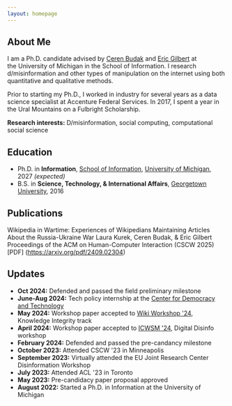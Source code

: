 ```yaml
---
layout: homepage
---
```


## About Me

I am a Ph.D. candidate advised by [Ceren Budak](https://www.si.umich.edu/people/ceren-budak) and [Eric Gilbert](http://eegilbert.org/) at the University of Michigan in the School of Information. I research d/misinformation and other types of manipulation on the internet using both quantitative and qualitative methods.

Prior to starting my Ph.D., I worked in industry for several years as a data science specialist at Accenture Federal Services. In 2017, I spent a year in the Ural Mountains on a Fulbright Scholarship.

**Research interests:** D/misinformation, social computing, computational social science

## Education

- Ph.D. in **Information**, [School of Information](https://www.si.umich.edu/), [University of Michigan](https://umich.edu/), 2027 _(expected)_
- B.S. in **Science, Technology, & International Affairs**, [Georgetown University](https://www.georgetown.edu/), 2016

## Publications
Wikipedia in Wartime: Experiences of Wikipedians Maintaining Articles About the Russia-Ukraine War
Laura Kurek, Ceren Budak, & Eric Gilbert
Proceedings of the ACM on Human-Computer Interaction (CSCW 2025) [PDF] (https://arxiv.org/pdf/2409.02304)

## Updates

- **Oct 2024:** Defended and passed the field preliminary milestone
- **June-Aug 2024:** Tech policy internship at the [Center for Democracy and Technology](url)
- **May 2024:** Workshop paper accepted to [Wiki Workshop '24](url), Knowledge Integrity track
- **April 2024:** Workshop paper accepted to [ICWSM '24](url), Digital Disinfo workshop
- **February 2024:** Defended and passed the pre-candancy milestone
- **October 2023:** Attended CSCW '23 in Minneapolis
- **September 2023:** Virtually attended the EU Joint Research Center Disinformation Workshop
- **July 2023:** Attended ACL '23 in Toronto
- **May 2023:** Pre-candidacy paper proposal approved
- **August 2022:** Started a Ph.D. in Information at the University of Michigan
